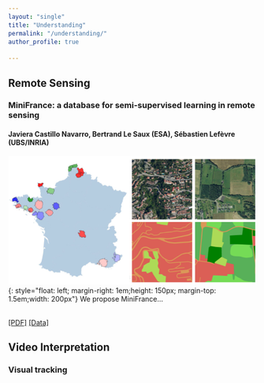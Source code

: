 ```yaml
---
layout: "single"
title: "Understanding"
permalink: "/understanding/"
author_profile: true

---
```


<script type="text/javascript">
   function toggleVisibility(block_id) {
       var e = document.getElementById(block_id);
       if(e.style.display == 'block')
          e.style.display = 'none';
       else
          e.style.display = 'block';
   }
    function copyToClip(element) {
        var str = document.getElementById(element).innerHTML;
        function listener(e) {
            e.clipboardData.setData("text/html", str);
            e.clipboardData.setData("text/plain", str);
            e.preventDefault();
        }
        document.addEventListener("copy", listener);
        document.execCommand("copy");
        document.removeEventListener("copy", listener);
};
</script>

## Remote Sensing

### MiniFrance: a database for semi-supervised learning in remote sensing
#### Javiera Castillo Navarro, Bertrand Le Saux (ESA), Sébastien Lefèvre (UBS/INRIA)

![MFOF](/images/miniF.png){: style="float: left; margin-right: 1em;height: 150px; margin-top: 1.5em;width: 200px"} 
We propose MiniFrance... 
<!-- <normal> -->
<!-- <p style="text-align: right;"> -->
<br />
    <a href="https://arxiv.org/abs/2010.07830" style="color:page.header.overlay_color">[PDF]</a>
    <a href="https://www.ieee-dataport.org/open-access/minifrance" style="color:page.header.overlay_color">[Data]</a>
<!-- </normal> -->

## Video Interpretation

### Visual tracking 

